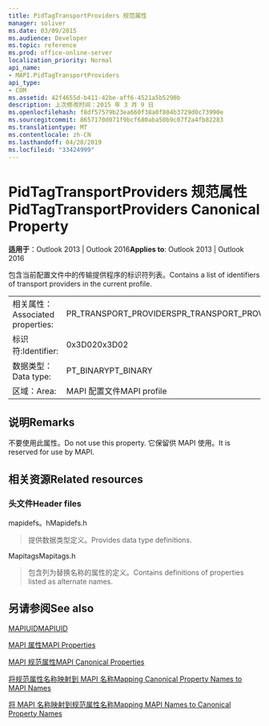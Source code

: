 ```yaml
---
title: PidTagTransportProviders 规范属性
manager: soliver
ms.date: 03/09/2015
ms.audience: Developer
ms.topic: reference
ms.prod: office-online-server
localization_priority: Normal
api_name:
- MAPI.PidTagTransportProviders
api_type:
- COM
ms.assetid: 42f4655d-b411-42be-aff6-4521a5b5290b
description: 上次修改时间：2015 年 3 月 9 日
ms.openlocfilehash: f8df57579b23ea660f38a0f804b3729d0c73990e
ms.sourcegitcommit: 8657170d071f9bcf680aba50b9c07f2a4fb82283
ms.translationtype: MT
ms.contentlocale: zh-CN
ms.lasthandoff: 04/28/2019
ms.locfileid: "33424999"
---
```

# <a name="pidtagtransportproviders-canonical-property"></a><span data-ttu-id="01cee-103">PidTagTransportProviders 规范属性</span><span class="sxs-lookup"><span data-stu-id="01cee-103">PidTagTransportProviders Canonical Property</span></span>

  
  
<span data-ttu-id="01cee-104">**适用于**：Outlook 2013 | Outlook 2016</span><span class="sxs-lookup"><span data-stu-id="01cee-104">**Applies to**: Outlook 2013 | Outlook 2016</span></span> 
  
<span data-ttu-id="01cee-105">包含当前配置文件中的传输提供程序的标识符列表。</span><span class="sxs-lookup"><span data-stu-id="01cee-105">Contains a list of identifiers of transport providers in the current profile.</span></span>
  
|||
|:-----|:-----|
|<span data-ttu-id="01cee-106">相关属性：</span><span class="sxs-lookup"><span data-stu-id="01cee-106">Associated properties:</span></span>  <br/> |<span data-ttu-id="01cee-107">PR_TRANSPORT_PROVIDERS</span><span class="sxs-lookup"><span data-stu-id="01cee-107">PR_TRANSPORT_PROVIDERS</span></span>  <br/> |
|<span data-ttu-id="01cee-108">标识符:</span><span class="sxs-lookup"><span data-stu-id="01cee-108">Identifier:</span></span>  <br/> |<span data-ttu-id="01cee-109">0x3D02</span><span class="sxs-lookup"><span data-stu-id="01cee-109">0x3D02</span></span>  <br/> |
|<span data-ttu-id="01cee-110">数据类型：</span><span class="sxs-lookup"><span data-stu-id="01cee-110">Data type:</span></span>  <br/> |<span data-ttu-id="01cee-111">PT_BINARY</span><span class="sxs-lookup"><span data-stu-id="01cee-111">PT_BINARY</span></span>  <br/> |
|<span data-ttu-id="01cee-112">区域：</span><span class="sxs-lookup"><span data-stu-id="01cee-112">Area:</span></span>  <br/> |<span data-ttu-id="01cee-113">MAPI 配置文件</span><span class="sxs-lookup"><span data-stu-id="01cee-113">MAPI profile</span></span>  <br/> |
   
## <a name="remarks"></a><span data-ttu-id="01cee-114">说明</span><span class="sxs-lookup"><span data-stu-id="01cee-114">Remarks</span></span>

<span data-ttu-id="01cee-115">不要使用此属性。</span><span class="sxs-lookup"><span data-stu-id="01cee-115">Do not use this property.</span></span> <span data-ttu-id="01cee-116">它保留供 MAPI 使用。</span><span class="sxs-lookup"><span data-stu-id="01cee-116">It is reserved for use by MAPI.</span></span>
  
## <a name="related-resources"></a><span data-ttu-id="01cee-117">相关资源</span><span class="sxs-lookup"><span data-stu-id="01cee-117">Related resources</span></span>

### <a name="header-files"></a><span data-ttu-id="01cee-118">头文件</span><span class="sxs-lookup"><span data-stu-id="01cee-118">Header files</span></span>

<span data-ttu-id="01cee-119">mapidefs。h</span><span class="sxs-lookup"><span data-stu-id="01cee-119">Mapidefs.h</span></span>
  
> <span data-ttu-id="01cee-120">提供数据类型定义。</span><span class="sxs-lookup"><span data-stu-id="01cee-120">Provides data type definitions.</span></span>
    
<span data-ttu-id="01cee-121">Mapitags</span><span class="sxs-lookup"><span data-stu-id="01cee-121">Mapitags.h</span></span>
  
> <span data-ttu-id="01cee-122">包含列为替换名称的属性的定义。</span><span class="sxs-lookup"><span data-stu-id="01cee-122">Contains definitions of properties listed as alternate names.</span></span>
    
## <a name="see-also"></a><span data-ttu-id="01cee-123">另请参阅</span><span class="sxs-lookup"><span data-stu-id="01cee-123">See also</span></span>



[<span data-ttu-id="01cee-124">MAPIUID</span><span class="sxs-lookup"><span data-stu-id="01cee-124">MAPIUID</span></span>](mapiuid.md)


[<span data-ttu-id="01cee-125">MAPI 属性</span><span class="sxs-lookup"><span data-stu-id="01cee-125">MAPI Properties</span></span>](mapi-properties.md)
  
[<span data-ttu-id="01cee-126">MAPI 规范属性</span><span class="sxs-lookup"><span data-stu-id="01cee-126">MAPI Canonical Properties</span></span>](mapi-canonical-properties.md)
  
[<span data-ttu-id="01cee-127">将规范属性名称映射到 MAPI 名称</span><span class="sxs-lookup"><span data-stu-id="01cee-127">Mapping Canonical Property Names to MAPI Names</span></span>](mapping-canonical-property-names-to-mapi-names.md)
  
[<span data-ttu-id="01cee-128">将 MAPI 名称映射到规范属性名称</span><span class="sxs-lookup"><span data-stu-id="01cee-128">Mapping MAPI Names to Canonical Property Names</span></span>](mapping-mapi-names-to-canonical-property-names.md)

